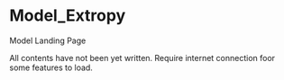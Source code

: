 # Model_Extropy
Model Landing Page

All contents have not been yet written.
Require internet connection foor some features to load.

